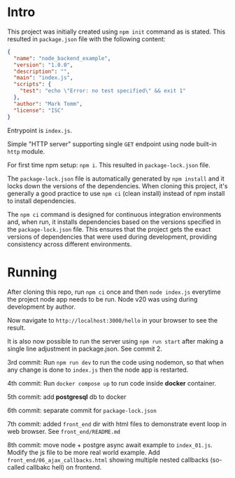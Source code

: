 # Intro

This project was initially created using `npm init` command as is stated. This resulted in `package.json` file with the following content:

```json
{
  "name": "node_backend_example",
  "version": "1.0.0",
  "description": "",
  "main": "index.js",
  "scripts": {
    "test": "echo \"Error: no test specified\" && exit 1"
  },
  "author": "Mark Tomm",
  "license": "ISC"
}
```

Entrypoint is `index.js`.

Simple "HTTP server" supporting single `GET` endpoint using node built-in `http` module.

For first time npm setup: `npm i`. This resulted in `package-lock.json` file.

The `package-lock.json` file is automatically generated by `npm install` and it locks down the versions of the dependencies. When cloning this project, it's generally a good practice to use `npm ci` (clean install) instead of npm install to install dependencies.

The `npm ci` command is designed for continuous integration environments and, when run, it installs dependencies based on the versions specified in the `package-lock.json` file. This ensures that the project gets the exact versions of dependencies that were used during development, providing consistency across different environments.

# Running

After cloning this repo, run `npm ci` once and then `node index.js` everytime the project node app needs to be run. Node v20 was using during development by author.

Now navigate to `http://localhost:3000/hello` in your browser to see the result.

It is also now possible to run the server using `npm run start` after making a single line adjustment in package.json. See commit 2.

3rd commit: Run `npm run dev` to run the code using nodemon, so that when any change is done to `index.js` then the node app is restarted.

4th commit: Run `docker compose up` to run code inside **docker** container.

5th commit: add **postgresql** db to docker

6th commit: separate commit for `package-lock.json`

7th commit: added `front_end` dir with html files to demonstrate event loop in web browser. See `front_end/README.md`

8th commit: move node + postgre async await example to `index_01.js`. Modify the js file to be more real world example. Add `front_end/06_ajax_callbacks.html` showing multiple nested callbacks (so-called callbakc hell) on frontend.
